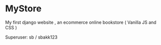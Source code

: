 # MyStore
My first django website , an ecommerce online bookstore ( Vanilla JS and CSS ) 

Superuser:
sb / sbakk123